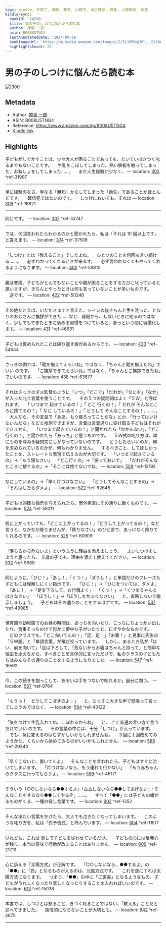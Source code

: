 ```yaml
---
tags: kindle, 子育て, 家族, 教育, 心理学, 自己啓発, 成長, 人間関係, 発達
kindle-sync:
  bookId: '24298'
  title: 男の子のしつけに悩んだら読む本
  author: 原坂 一郎
  asin: B008U5TNG4
  lastAnnotatedDate: '2024-09-16'
  bookImageUrl: 'https://m.media-amazon.com/images/I/5135PMqLMPL._SY160.jpg'
  highlightsCount: 25
---
```


# 男の子のしつけに悩んだら読む本
![|300](https://m.media-amazon.com/images/I/5135PMqLMPL.jpg)
## Metadata
* Author: [原坂 一郎](https://www.amazon.comundefined)
* ASIN: B008U5TNG4
* Reference: https://www.amazon.com/dp/B008U5TNG4
* [Kindle link](kindle://book?action=open&asin=B008U5TNG4)

## Highlights
子どもがしでかすことは、少々大人が困ることであっても、たいていはきつく叱るまでもないことです。 　牛乳をこぼしてしまった、熱い鉄板を触ってしまった、おねしょをしてしまった……。 　まだ人生経験が少なく、 — location: [303](kindle://book?action=open&asin=B008U5TNG4&location=303) ^ref-31997

---
単に経験のなさ、単なる「無知」からしてしまった「過失」であることがほとんどです。 　確信犯ではないのです。 　しつけにおいても、それは — location: [306](kindle://book?action=open&asin=B008U5TNG4&location=306) ^ref-18821

---
同じです。 — location: [307](kindle://book?action=open&asin=B008U5TNG4&location=307) ^ref-53747

---
では、何回言われたらわかるのかと聞かれたら、私は「それは 10 回以上です」と答えます。 — location: [374](kindle://book?action=open&asin=B008U5TNG4&location=374) ^ref-37508

---
「しつけ」とは「教えること」でしたよね。 　ひとつのことを何回も言い続ける……。 　必ずわかってくれるときが来ます。 　必ず言われなくてもやってくれるようになります。 — location: [400](kindle://book?action=open&asin=B008U5TNG4&location=400) ^ref-59810

---
親は普段、子どもがとんでもないことや親が困ることをするたびに叱っていると思いますが、きちんとやったときは何も言っていないことが多いものです。 　逆です。 — location: [422](kindle://book?action=open&asin=B008U5TNG4&location=422) ^ref-50246

---
その他たとえば、いただきますと言えた、トイレの後きちんと手を洗った、となりのおじさんに挨拶ができた……など、普段から、しないときに叱るのではなく、少しでもできたときに褒める習慣をつけていると、あっという間に習慣化します。 — location: [431](kindle://book?action=open&asin=B008U5TNG4&location=431) ^ref-46931

---
子どもは褒められたことは繰り返す癖があるからです。 — location: [433](kindle://book?action=open&asin=B008U5TNG4&location=433) ^ref-54644

---
さっきの例では、「靴を揃えてえらいね」ではなく、「ちゃんと靴を揃えたね」でいい のです。 　「ご挨拶できてえらいね」ではなく、「ちゃんとご挨拶できたね」でいいのです。 — location: [438](kindle://book?action=open&asin=B008U5TNG4&location=438) ^ref-63877

---
それはさっきのダメ監督のように「いつ」「どこで」「だれが」「なにを」「なぜ」が入った叱り言葉を使うことです。 　その５つの疑問詞はよく「５Ｗ」と呼ばれます。 　「 いつまで 起きているの！」「 どこ 行くの！」「 だれが そんなところに捨てるの！」「 なに しているの！」「 どうして そんなことするの！」……。 　大人なら、その言葉で「ああ、もう寝ろってことだな」とか、「行ってはいけないんだな」などと推測できますが、言葉は言葉通りに受け取る子どもはそれができません。 　「いつまで起きているの！」と聞かれたら「わかんない」、「どこ行くの！」と聞かれたら「あっち」と思うものです。 　５Ｗ式の叱り方は、単にものを尋ねる疑問文にしかなっていないのです。 　どうしたらいいのか、何を求められているのかが、何もわかりません。 　するべきこと、してほしかったことを、ストレートな表現で伝えるのが大切です。 　「いつまで起きているの」→「もう寝なさい」 　「どこ行くの」→「戻っておいで」 　「だれがそんなところに捨てるの」→「そこには捨てないでね」 — location: [509](kindle://book?action=open&asin=B008U5TNG4&location=509) ^ref-12192

---
なにしているの」→「早く片づけなさい」 　「どうしてそんなことするの」→「それはしたらダメよ」 — location: [522](kindle://book?action=open&asin=B008U5TNG4&location=522) ^ref-62648

---
子どもは的確な指示を与えられたら、案外素直にその通りに動くものです。 — location: [524](kindle://book?action=open&asin=B008U5TNG4&location=524) ^ref-58211

---
机に上がっていても、「どこに上がってるの！」「どうして上がってるの！」など言うと、なかなか降りませんが、「降りなさい」のひと言で、あっけなく降りてくれるのです。 — location: [525](kindle://book?action=open&asin=B008U5TNG4&location=525) ^ref-60909

---
「落ちるから危ないよ」というふうに理由を添えましょう。 　よいしつけをしようと思ったら、 ０歳の子でも、理由を添えて教えてください。 — location: [532](kindle://book?action=open&asin=B008U5TNG4&location=532) ^ref-9980

---
同じように、「ひじ！」「あし！」「くつ！」「ぼうし！」と単語だけのフレーズも子どもには理解しにくい指示です。 　「ひじ！」→「ひじをついては、ダメよ」 　「あし！」→「足を下ろして、お行儀よく」 　「くつ！」→「くつをちゃんとはきなさい」 　「ぼうし！」→「ぼうしをかぶりなさい」 　と、省略しないで指示しましょう。 　子どもはその通りのことをするはずです。 — location: [537](kindle://book?action=open&asin=B008U5TNG4&location=537) ^ref-49085

---
保育園や幼稚園でのお昼の時間は、あっちを向いたり、こっちにちょっかい出したり、食事そっちのけで何かに夢中な子がいたりと、にぎやかなものです。 　どのクラスでも、「どこ向いてんの！」「足、足！」「お箸！」と見事に先生の「５Ｗ語」と「単語言葉」が飛び交っています。 　しかし、あるとき私が「はい、前を向いて」「足は下ろして」「危ないからお箸はちゃんと持って」と簡単な理由を添えながら、すべきことを具体的に言っただけで、私のクラスの子どもたちはみんなその通りのことをするようになりました。 — location: [547](kindle://book?action=open&asin=B008U5TNG4&location=547) ^ref-16592

---
今、この続きを抱っこして、あるいは手をつないで叱れるか」自分に問う。 — location: [567](kindle://book?action=open&asin=B008U5TNG4&location=567) ^ref-9764

---
「もうっ！　どうしてこぼすのよ！」 　と、とっさに大きな声で怒鳴って言ってしまうのではなく、 — location: [584](kindle://book?action=open&asin=B008U5TNG4&location=584) ^ref-43122

---
「気をつけて牛乳入れてね、こぼれるからね」 　と、 ごく普通の言い方で言うだけでいい のです。 　その言葉の中には、十分「しつけ」が入っています。 　でも、急に変えるのはむずかしいかもしれませんね。 　３回に１回改めてみようかな、くらいから始めてみるのがいいかもしれません。 — location: [586](kindle://book?action=open&asin=B008U5TNG4&location=586) ^ref-29340

---
「早くこないと、置いてくよ」 　そんなことを言われたら、子どもはすぐに泣いてしまいます。 　「片づけないなら、もう連れて行かない」 　「もう赤ちゃんのクラスに行ってもらうよ」 — location: [599](kindle://book?action=open&asin=B008U5TNG4&location=599) ^ref-46171

---
そういう「○○しないなら●●するよ」「△△しないなら●●してあげない」「そんなことをするなら●●してやるぞ」……。 　すべて「●●」には子どもの嫌がるものがくる、一種の脅し言葉です。 — location: [602](kindle://book?action=open&asin=B008U5TNG4&location=602) ^ref-1352

---
そんな冷たい言葉をかけたら、大人でも泣きたくなってしまいます。 　このような叱り方を、私は「罰予告式」と呼んでいます。 — location: [604](kindle://book?action=open&asin=B008U5TNG4&location=604) ^ref-11517

---
けれども、これは 脅しで子どもを従わせているだけ。 　子どもの心には反発心が残り、本当の意味で行動が改まることはありません。 — location: [609](kindle://book?action=open&asin=B008U5TNG4&location=609) ^ref-21713

---
心に訴える「太陽方式」が正解です。 　「○○しないなら、●●するよ」の「●●」に「罰」となるものが入るのは、北風方式です。 　これを逆にすれば太陽方式になります。 　つまり、「●●」の中に「ご褒美」となるようなもの、子どもがうれしくなったり楽しくなったりすることを入れればいいのです。 — location: [613](kindle://book?action=open&asin=B008U5TNG4&location=613) ^ref-15038

---
本書では、しつけとは怒ること、きつく叱ることではない、「教える」ことだと述べてきました。 　感情的にならないことが大切とも。 — location: [642](kindle://book?action=open&asin=B008U5TNG4&location=642) ^ref-4875

---
